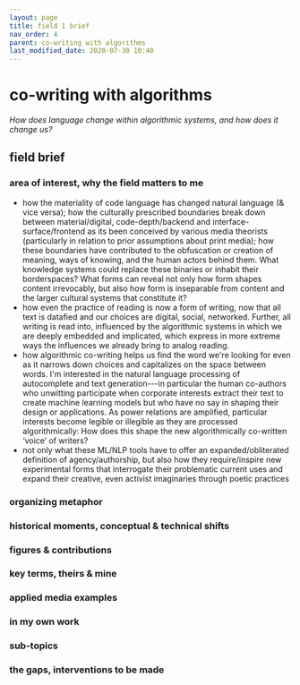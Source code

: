 ```yaml
---
layout: page
title: field 1 brief
nav_order: 4
parent: co-writing with algorithms
last_modified_date: 2020-07-30 10:40
---
```


# co-writing with algorithms

_How does language change within algorithmic systems, and how does it change us?_

## field brief

### area of interest, why the field matters to me

- how the materiality of code language has changed natural language (& vice versa); how the culturally prescribed boundaries break down between material/digital, code-depth/backend and interface-surface/frontend as its been conceived by various media theorists (particularly in relation to prior assumptions about print media); how these boundaries have contributed to the obfuscation or creation of meaning, ways of knowing, and the human actors behind them. What knowledge systems could replace these binaries or inhabit their borderspaces? What forms can reveal not only how form shapes content irrevocably, but also how form is inseparable from content and the larger cultural systems that constitute it? 
- how even the practice of reading is now a form of writing, now that all text is datafied and our choices are digital, social, networked. Further, all writing is read into, influenced by the algorithmic systems in which we are deeply embedded and implicated, which express in more extreme ways the influences we already bring to analog reading. 
- how algorithmic co-writing helps us find the word we're looking for even as it narrows down choices and capitalizes on the space between words. I'm interested in the natural language processing of autocomplete and text generation---in particular the human co-authors who unwitting participate when corporate interests extract their text to create machine learning models but who have no say in shaping their design or applications. As power relations are amplified, particular interests become legible or illegible as they are processed algorithmically: How does this shape the new algorithmically co-written ‘voice’ of writers?
- not only what these ML/NLP tools have to offer an expanded/obliterated definition of agency/authorship, but also how they require/inspire new experimental forms that interrogate their problematic current uses and expand their creative, even activist imaginaries through poetic practices

### organizing metaphor

### historical moments, conceptual & technical shifts

### figures & contributions

### key terms, theirs & mine

### applied media examples

### in my own work

### sub-topics

### the gaps, interventions to be made


